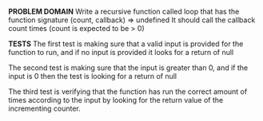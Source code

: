 **PROBLEM DOMAIN**
Write a recursive function called loop that has the function signature (count, callback) => undefined It should call the callback count times (count is expected to be > 0)

**TESTS**
The first test is making sure that a valid input is provided for the function to run, and if no input is provided it looks for a return of null

The second test is making sure that the input is greater than 0, and if the input is 0 then the test is looking for a return of null

The third test is verifying that the function has run the correct amount of times according to the input by looking for the return value of the incrementing counter.